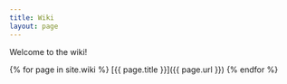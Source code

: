 ```yaml
---
title: Wiki
layout: page
---
```

Welcome to the wiki!

{% for page in site.wiki %}
  [{{ page.title }}]({{ page.url }})
{% endfor %}

